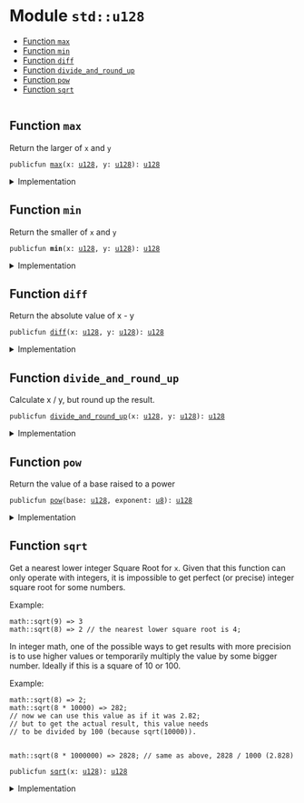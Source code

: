 
<a name="std_u128"></a>

# Module `std::u128`



-  [Function `max`](#std_u128_max)
-  [Function `min`](#std_u128_min)
-  [Function `diff`](#std_u128_diff)
-  [Function `divide_and_round_up`](#std_u128_divide_and_round_up)
-  [Function `pow`](#std_u128_pow)
-  [Function `sqrt`](#std_u128_sqrt)


<pre><code></code></pre>



<a name="std_u128_max"></a>

## Function `max`

Return the larger of <code>x</code> and <code>y</code>


<pre><code>publicfun <a href="u128.md#std_u128_max">max</a>(x: <a href="u128.md#std_u128">u128</a>, y: <a href="u128.md#std_u128">u128</a>): <a href="u128.md#std_u128">u128</a>
</code></pre>



<details>
<summary>Implementation</summary>


<pre><code><b>public</b> <b>fun</b> <a href="u128.md#std_u128_max">max</a>(x: <a href="u128.md#std_u128">u128</a>, y: <a href="u128.md#std_u128">u128</a>): <a href="u128.md#std_u128">u128</a> {
    std::macros::num_max!(x, y)
}
</code></pre>



</details>

<a name="std_u128_min"></a>

## Function `min`

Return the smaller of <code>x</code> and <code>y</code>


<pre><code>publicfun <b>min</b>(x: <a href="u128.md#std_u128">u128</a>, y: <a href="u128.md#std_u128">u128</a>): <a href="u128.md#std_u128">u128</a>
</code></pre>



<details>
<summary>Implementation</summary>


<pre><code><b>public</b> <b>fun</b> <b>min</b>(x: <a href="u128.md#std_u128">u128</a>, y: <a href="u128.md#std_u128">u128</a>): <a href="u128.md#std_u128">u128</a> {
    std::macros::num_min!(x, y)
}
</code></pre>



</details>

<a name="std_u128_diff"></a>

## Function `diff`

Return the absolute value of x - y


<pre><code>publicfun <a href="u128.md#std_u128_diff">diff</a>(x: <a href="u128.md#std_u128">u128</a>, y: <a href="u128.md#std_u128">u128</a>): <a href="u128.md#std_u128">u128</a>
</code></pre>



<details>
<summary>Implementation</summary>


<pre><code><b>public</b> <b>fun</b> <a href="u128.md#std_u128_diff">diff</a>(x: <a href="u128.md#std_u128">u128</a>, y: <a href="u128.md#std_u128">u128</a>): <a href="u128.md#std_u128">u128</a> {
    std::macros::num_diff!(x, y)
}
</code></pre>



</details>

<a name="std_u128_divide_and_round_up"></a>

## Function `divide_and_round_up`

Calculate x / y, but round up the result.


<pre><code>publicfun <a href="u128.md#std_u128_divide_and_round_up">divide_and_round_up</a>(x: <a href="u128.md#std_u128">u128</a>, y: <a href="u128.md#std_u128">u128</a>): <a href="u128.md#std_u128">u128</a>
</code></pre>



<details>
<summary>Implementation</summary>


<pre><code><b>public</b> <b>fun</b> <a href="u128.md#std_u128_divide_and_round_up">divide_and_round_up</a>(x: <a href="u128.md#std_u128">u128</a>, y: <a href="u128.md#std_u128">u128</a>): <a href="u128.md#std_u128">u128</a> {
    std::macros::num_divide_and_round_up!(x, y)
}
</code></pre>



</details>

<a name="std_u128_pow"></a>

## Function `pow`

Return the value of a base raised to a power


<pre><code>publicfun <a href="u128.md#std_u128_pow">pow</a>(base: <a href="u128.md#std_u128">u128</a>, exponent: <a href="u8.md#std_u8">u8</a>): <a href="u128.md#std_u128">u128</a>
</code></pre>



<details>
<summary>Implementation</summary>


<pre><code><b>public</b> <b>fun</b> <a href="u128.md#std_u128_pow">pow</a>(base: <a href="u128.md#std_u128">u128</a>, exponent: <a href="u8.md#std_u8">u8</a>): <a href="u128.md#std_u128">u128</a> {
    std::macros::num_pow!(base, exponent)
}
</code></pre>



</details>

<a name="std_u128_sqrt"></a>

## Function `sqrt`

Get a nearest lower integer Square Root for <code>x</code>. Given that this
function can only operate with integers, it is impossible
to get perfect (or precise) integer square root for some numbers.

Example:
```
math::sqrt(9) => 3
math::sqrt(8) => 2 // the nearest lower square root is 4;
```

In integer math, one of the possible ways to get results with more
precision is to use higher values or temporarily multiply the
value by some bigger number. Ideally if this is a square of 10 or 100.

Example:
```
math::sqrt(8) => 2;
math::sqrt(8 * 10000) => 282;
// now we can use this value as if it was 2.82;
// but to get the actual result, this value needs
// to be divided by 100 (because sqrt(10000)).


math::sqrt(8 * 1000000) => 2828; // same as above, 2828 / 1000 (2.828)
```


<pre><code>publicfun <a href="u128.md#std_u128_sqrt">sqrt</a>(x: <a href="u128.md#std_u128">u128</a>): <a href="u128.md#std_u128">u128</a>
</code></pre>



<details>
<summary>Implementation</summary>


<pre><code><b>public</b> <b>fun</b> <a href="u128.md#std_u128_sqrt">sqrt</a>(x: <a href="u128.md#std_u128">u128</a>): <a href="u128.md#std_u128">u128</a> {
    std::macros::num_sqrt!&lt;<a href="u128.md#std_u128">u128</a>, <a href="u256.md#std_u256">u256</a>&gt;(x, 128)
}
</code></pre>



</details>


[//]: # ("File containing references which can be used from documentation")

